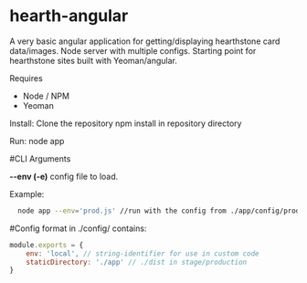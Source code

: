 hearth-angular
==============

A very basic angular application for getting/displaying hearthstone card data/images.  Node server with multiple configs.  Starting point for hearthstone sites built with Yeoman/angular.

Requires
  * Node / NPM
  * Yeoman

Install:
  Clone the repository
  npm install in repository directory

Run:
  node app

#CLI Arguments

**--env (-e)**
config file to load.

 Example:
```bash
  node app --env='prod.js' //run with the config from ./app/config/prod.js
```

#Config format in ./config/ contains:

```javascript
module.exports = {
	env: 'local', // string-identifier for use in custom code
	staticDirectory: './app' // ./dist in stage/production
}
```
